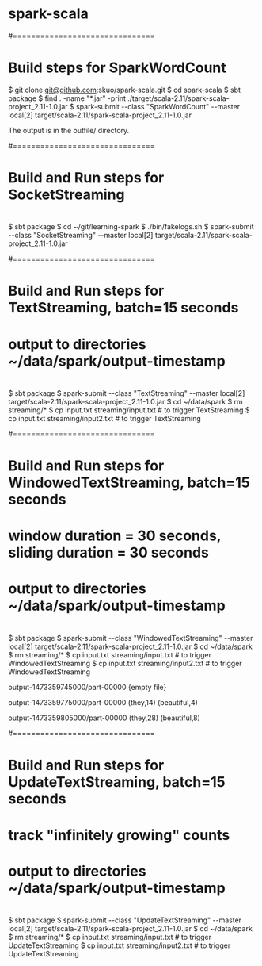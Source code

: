 # spark-scala

#===============================
# Build steps for SparkWordCount
$ git clone git@github.com:skuo/spark-scala.git
$ cd spark-scala
$ sbt package
$ find . -name "*.jar" -print
./target/scala-2.11/spark-scala-project_2.11-1.0.jar
$ spark-submit --class "SparkWordCount" --master local[2] target/scala-2.11/spark-scala-project_2.11-1.0.jar 

The output is in the outfile/ directory.

#===============================
# Build and Run steps for SocketStreaming
# 
$ sbt package
$ cd ~/git/learning-spark
$ ./bin/fakelogs.sh
$ spark-submit --class "SocketStreaming" --master local[2] target/scala-2.11/spark-scala-project_2.11-1.0.jar

#===============================
# Build and Run steps for TextStreaming, batch=15 seconds
# output to directories ~/data/spark/output-timestamp 
#
$ sbt package
$ spark-submit --class "TextStreaming" --master local[2] target/scala-2.11/spark-scala-project_2.11-1.0.jar
$ cd ~/data/spark
$ rm streaming/*
$ cp input.txt streaming/input.txt  # to trigger TextStreaming
$ cp input.txt streaming/input2.txt # to trigger TextStreaming

#===============================
# Build and Run steps for WindowedTextStreaming, batch=15 seconds
# window duration = 30 seconds, sliding duration = 30 seconds
# output to directories ~/data/spark/output-timestamp 
#
$ sbt package
$ spark-submit --class "WindowedTextStreaming" --master local[2] target/scala-2.11/spark-scala-project_2.11-1.0.jar
$ cd ~/data/spark
$ rm streaming/*
$ cp input.txt streaming/input.txt  # to trigger WindowedTextStreaming
$ cp input.txt streaming/input2.txt # to trigger WindowedTextStreaming

output-1473359745000/part-00000
{empty file}

output-1473359775000/part-00000
(they,14)
(beautiful,4)

output-1473359805000/part-00000
(they,28)
(beautiful,8)

#===============================
# Build and Run steps for UpdateTextStreaming, batch=15 seconds
# track "infinitely growing" counts
# output to directories ~/data/spark/output-timestamp 
#
$ sbt package
$ spark-submit --class "UpdateTextStreaming" --master local[2] target/scala-2.11/spark-scala-project_2.11-1.0.jar
$ cd ~/data/spark
$ rm streaming/*
$ cp input.txt streaming/input.txt  # to trigger UpdateTextStreaming
$ cp input.txt streaming/input2.txt # to trigger UpdateTextStreaming
